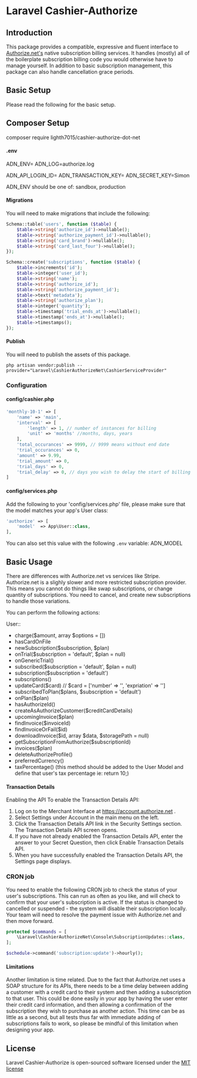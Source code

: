 # Laravel Cashier-Authorize

## Introduction

This package provides a compatible, expressive and fluent interface to [Authorize.net's](https://authorize.net) native subscription billing services. It handles (mostly) all of the boilerplate subscription billing code you would otherwise have to manage yourself. In addition to basic subscription management, this package can also handle cancellation grace periods.

## Basic Setup

Please read the following for the basic setup.

## Composer Setup 
composer require lighth7015/cashier-authorize-dot-net

#### .env
ADN_ENV=
ADN_LOG=authorize.log

ADN_API_LOGIN_ID=
ADN_TRANSACTION_KEY=
ADN_SECRET_KEY=Simon

ADN_ENV should be one of: sandbox, production

#### Migrations

You will need to make migrations that include the following:

```php
Schema::table('users', function ($table) {
    $table->string('authorize_id')->nullable();
    $table->string('authorize_payment_id')->nullable();
    $table->string('card_brand')->nullable();
    $table->string('card_last_four')->nullable();
});
```

```php
Schema::create('subscriptions', function ($table) {
    $table->increments('id');
    $table->integer('user_id');
    $table->string('name');
    $table->string('authorize_id');
    $table->string('authorize_payment_id');
    $table->text('metadata');
    $table->string('authorize_plan');
    $table->integer('quantity');
    $table->timestamp('trial_ends_at')->nullable();
    $table->timestamp('ends_at')->nullable();
    $table->timestamps();
});
```

#### Publish

You will need to publish the assets of this package.

`php artisan vendor:publish --provider="Laravel\CashierAuthorizeNet\CashierServiceProvider"`

### Configuration

#### config/cashier.php

```php
'monthly-10-1' => [
    'name' => 'main',
    'interval' => [
        'length' => 1, // number of instances for billing
        'unit' => 'months' //months, days, years
    ],
    'total_occurances' => 9999, // 9999 means without end date
    'trial_occurances' => 0,
    'amount' => 9.99,
    'trial_amount' => 0,
    'trial_days' => 0,
    'trial_delay' => 0, // days you wish to delay the start of billing
]
```

#### config/services.php
Add the following to your 'config/services.php' file, please make sure that the model matches your app's User class:

```php
'authorize' => [
    'model'  => App\User::class,
],
```

You can also set this value with the following `.env` variable: ADN_MODEL

## Basic Usage

There are differences with Authorize.net vs services like Stripe. Authorize.net is a slighly slower and more restricted subscription provider. This means you cannot do things like swap subscriptions, or change quantity of subscriptions. You need to cancel, and create new subscriptions to handle those variations.

You can perform the following actions:

User::
* charge($amount, array $options = [])
* hasCardOnFile
* newSubscription($subscription, $plan)
* onTrial($subscription = 'default', $plan = null)
* onGenericTrial()
* subscribed($subscription = 'default', $plan = null)
* subscription($subscription = 'default')
* subscriptions()
* updateCard($card) // $card = ['number' => '', 'expriation' => '']
* subscribedToPlan($plans, $subscription = 'default')
* onPlan($plan)
* hasAuthorizeId()
* createAsAuthorizeCustomer($creditCardDetails)
* upcomingInvoice($plan)
* findInvoice($invoiceId)
* findInvoiceOrFail($id)
* downloadInvoice($id, array $data, $storagePath = null)
* getSubscriptionFromAuthorize($subscriptionId)
* invoices($plan)
* deleteAuthorizeProfile()
* preferredCurrency()
* taxPercentage() (this method should be added to the User Model and define that user's tax percentage ie: return 10;)

#### Transaction Details

Enabling the API
To enable the Transaction Details API:
1) Log on to the Merchant Interface at https://account.authorize.net .
2) Select Settings under Account in the main menu on the left.
3) Click the Transaction Details API link in the Security Settings section. The Transaction Details API screen opens.
4) If you have not already enabled the Transaction Details API, enter the answer to your Secret Question, then click Enable Transaction Details API.
5) When you have successfully enabled the Transaction Details API, the Settings page displays.

### CRON job

You need to enable the following CRON job to check the status of your user's subscriptions. This can run as often as you like, and will check to confirm that your user's subscription is active. If the status is changed to cancelled or suspended - the system will disable their subscription locally. Your team will need to resolve the payment issue with Authorize.net and then move forward.

```php
protected $commands = [
    \Laravel\CashierAuthorizeNet\Console\SubscriptionUpdates::class,
];
```

```php
$schedule->command('subscription:update')->hourly();
```

#### Limitations
Another limitation is time related. Due to the fact that Authorize.net uses a SOAP structure for its APIs, there needs to be a time delay between adding a customer with a credit card to their system and then adding a subscription to that user. This could be done easily in your app by having the user enter their credit card information, and then allowing a confirmation of the subscription they wish to purchase as another action. This time can be as little as a second, but all tests thus far with immediate adding of subscriptions fails to work, so please be mindful of this limitation when designing your app.

## License

Laravel Cashier-Authorize is open-sourced software licensed under the [MIT license](http://opensource.org/licenses/MIT)
